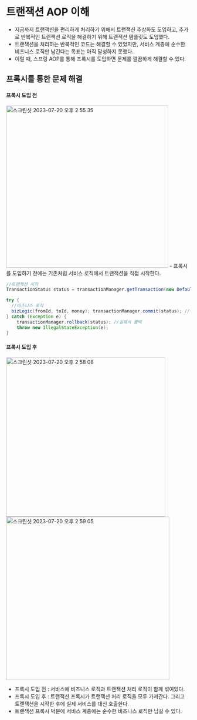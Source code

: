 # 트랜잭션 AOP 이해
- 지금까지 트랜잭션을 편리하게 처리하기 위해서 트랜잭션 추상화도 도입하고, 추가로 반복적인 트랜잭션 로직을 해결하기 위해 트랜잭션 템플릿도 도입했다.
- 트랜잭션을 처리하는 반복적인 코드는 해결할 수 있었지만, 서비스 계층에 순수한 비즈니스 로직만 남긴다는 목표는 아직 달성하지 못했다.
- 이럴 때, 스프링 AOP를 통해 프록시를 도입하면 문제를 깔끔하게 해결할 수 있다.

## 프록시를 통한 문제 해결

#### 프록시 도입 전
<img width="442" alt="스크린샷 2023-07-20 오후 2 55 35" src="https://github.com/novicePGT/learn-jdbc/assets/91667488/57da2793-23a6-45c9-9039-caaf54352a98">
- 프록시를 도입하기 전에는 기존처럼 서비스 로직에서 트랜잭션을 직접 시작한다.

```java
//트랜잭션 시작
TransactionStatus status = transactionManager.getTransaction(new DefaultTransactionDefinition());

try {
  //비즈니스 로직
  bizLogic(fromId, toId, money); transactionManager.commit(status); //성공시 커밋
} catch (Exception e) {
    transactionManager.rollback(status); //실패시 롤백
    throw new IllegalStateException(e);
}
```


#### 프록시 도입 후
<img width="434" alt="스크린샷 2023-07-20 오후 2 58 08" src="https://github.com/novicePGT/learn-jdbc/assets/91667488/6578e962-d31d-4cd3-88cb-deae4c71137f">

<img width="445" alt="스크린샷 2023-07-20 오후 2 59 05" src="https://github.com/novicePGT/learn-jdbc/assets/91667488/a63fa071-edf8-4b39-b90a-8e4dc4d348dc">

- 프록시 도입 전 : 서비스에 비즈니스 로직과 트랜잭션 처리 로직이 함께 섞여있다.
- 프록시 도입 후 : 트랜잭션 프록시가 트랜잭션 처리 로직을 모두 가져간다. 그리고 트랜잭션을 시작한 후에 실제 서비스를 대신 호출한다.
- 트랜잭션 프록시 덕분에 서비스 계층에는 순수한 비즈니스 로직만 남길 수 있다.
